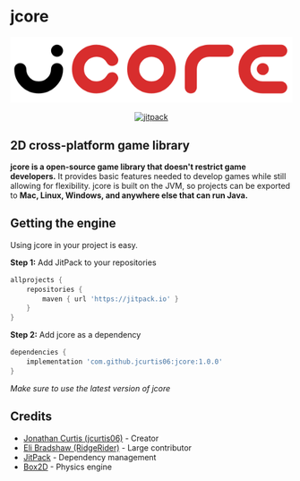 # jcore
<p align="center">
    <img src="assets/jcore_logo.png" alt="jcore logo">
</p>
<p align="center">
    <a href="https://jitpack.io/#jcurtis06/jcore">
        <img src="https://jitpack.io/v/jcurtis06/jcore.svg" alt="jitpack">
    </a>
</p>

## 2D cross-platform game library 
**jcore is a open-source game library that doesn't restrict game developers.** It provides basic features needed to develop games while still allowing for flexibility. jcore is built on the JVM, so projects can be exported to **Mac, Linux, Windows, and anywhere else that can run Java.**

## Getting the engine
Using jcore in your project is easy.

**Step 1:** Add JitPack to your repositories
```groovy
allprojects {
    repositories {
        maven { url 'https://jitpack.io' }
    }
}
```
**Step 2:** Add jcore as a dependency
```groovy
dependencies {
    implementation 'com.github.jcurtis06:jcore:1.0.0'
}
```

_Make sure to use the latest version of jcore_

## Credits
- [Jonathan Curtis (jcurtis06)](https://www.github.com/jcurtis06) - Creator
- [Eli Bradshaw (RidgeRider)](https://www.github.com/RidgeRider) - Large contributor
- [JitPack](https://jitpack.io) - Dependency management
- [Box2D](https://box2d.org) - Physics engine
